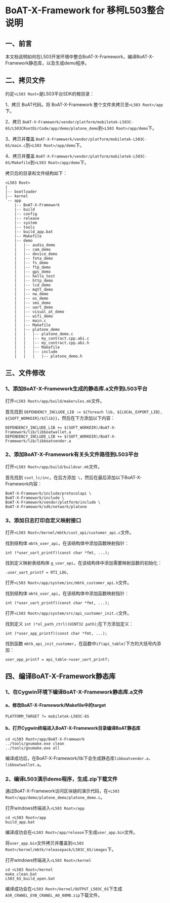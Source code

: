 # BoAT-X-Framework for 移柯L503整合说明


## 一、前言

本文档说明如何在L503开发环境中整合BoAT-X-Framework，编译BoAT-X-Framework静态库，以及生成demo程序。


## 二、拷贝文件

约定`<L503 Root>`是L503平台SDK的根目录：

1、拷贝 BoAT代码，将 BoAT-X-Framework 整个文件夹拷贝至`<L503 Root>/app`下。

2、拷贝 `BoAT-X-Framework/vendor/platform/mobiletek-L503C-6S/L503CRootDirCode/app/demo/platone_demo`到`<L503 Root>/app/demo`下。

3、拷贝并覆盖 `BoAT-X-Framework/vendor/platform/mobiletek-L503C-6S/main.c`到`<L503 Root>/app/demo`下。

4、拷贝并覆盖 `BoAT-X-Framework/vendor/platform/mobiletek-L503C-6S/Makefile`到`<L503 Root>/app/demo`下。


拷贝后的目录和文件结构如下：
```
<L503 Root>
|
|-- bootloader
|-- kernel
`-- app
    |-- BoAT-X-Framework
    |-- build
    |-- config
    |-- release
    |-- system
    |-- tools	
	|-- build_app.bat	
    |-- Makefile	
    |-- demo
    |   |-- audio_demo
    |   |-- cam_demo
    |   |-- device_demo
    |   |-- fota_demo
    |   |-- fs_demo
    |   |-- ftp_demo
    |   |-- gps_demo
    |   |-- hello_test
	|   |-- http_demo
    |   |-- lcd_demo
    |   |-- mqtt_demo
    |   |-- nw_demo
    |   |-- os_demo
    |   |-- sms_demo
    |   |-- uart_demo
    |   |-- visual_at_demo
    |   |-- wifi_demo
    |   |-- main.c
    |   |-- Makefile
    |   |-- platone_demo
    |   |   |-- platone_demo.c
    |   |   |-- my_contract.cpp.abi.c
    |   |   |-- my_contract.cpp.abi.h
    |   |   |-- Makefile
    |   |   |-- include
    |   |   |   |-- platone_demo.h
```


## 三、文件修改

### 1、添加BoAT-X-Framework生成的静态库.a文件到L503平台

  打开`<L503 Root>/app/build/makerules.mk`文件。
  
  首先找到 `DEPENDENCY_INCLUDE_LIB := ${foreach lib, ${LOCAL_EXPORT_LIB}, ${SOFT_WORKDIR}/${lib}}`，然后在下方添加以下内容：
  ```
  DEPENDENCY_INCLUDE_LIB += $(SOFT_WORKDIR)/BoAT-X-Framework/lib/libboatwallet.a
  DEPENDENCY_INCLUDE_LIB += $(SOFT_WORKDIR)/BoAT-X-Framework/lib/libboatvendor.a
  ```

### 2、添加BoAT-X-Framework有关头文件路径到L503平台

  打开`<L503 Root>/app/build/buildvar.mk`文件。
  
  首先找到 `cust_lc/inc`，在后方添加` \`，然后在最后添加以下BoAT-X-Framework内容：
  ```
  BoAT-X-Framework/include/protocolapi \
  BoAT-X-Framework/include \
  BoAT-X-Framework/vendor/platform/include \
  BoAT-X-Framework/sdk/network/platone
  ```

### 3、添加日志打印自定义映射接口

  打开`<L503 Root>/kernel/mbtk/cust_api/customer_api.c`文件。
  
  找到结构体 `mbtk_user_api`，在该结构体中添加函数映射指针：
  ```
  int (*user_uart_printf)(const char *fmt, ...);
  ```

  找到定义映射表结构体 `g_user_api`，在该结构体中添加需要映射函数的初始化：
  ```
  .user_uart_printf = RTI_LOG,
  ```  
  
  打开`<L503 Root>/app/system/inc/mbtk_customer_api.h`文件。
  
  找到结构体 `mbtk_user_api`，在该结构体中添加函数映射指针：
  ```
  int (*user_uart_printf)(const char *fmt, ...);
  ``` 
  
  打开`<L503 Root>/app/system/src/api_customer_init.c`文件。
  
  找到定义 `int (*ol_path_ctrl)(UINT32 path)`;在下方添加定义：
  ```
  int (*user_app_printf)(const char *fmt, ...);
  ```
  
  找到函数 `mbtk_api_init_customer`，在函数中`if(api_table)`下方的大括号内添加：
  ```
  user_app_printf = api_table->user_uart_printf;
  ```
  

## 四、编译BoAT-X-Framework静态库

### 1、在Cygwin环境下编译BoAT-X-Framework静态库.a文件

   #### a、修改BoAT-X-Framework/Makefile中的target
   ```
   PLATFORM_TARGET ?= mobiletek-L503C-6S
   ```
   
   #### b、打开Cygwin终端进入BoAT-X-Framework目录编译BoAT静态库
   ```
   cd <L503 Root>/app/BoAT-X-Framework
   ../tools/gnumake.exe clean
   ../tools/gnumake.exe all
   ```
   
   编译成功后，在BoAT-X-Framework/lib下会生成静态库`libboatvendor.a`、`libboatwallet.a`。
   

### 2、编译L503演示demo程序，生成.zip下载文件

   通过BoAT-X-Framework访问区块链的演示代码，在`<L503 Root>/app/demo/platone_demo/platone_demo.c`。
   
   打开windows终端进入`<L503 Root>/app`
   ```
   cd <L503 Root>/app
   build_app.bat
   ```

   编译成功会在`<L503 Root>/app/release`下生成`user_app.bin`文件。

   将`user_app.bin`文件拷贝并覆盖到`<L503 Root>/kernel/mbtk/releasepack/L503C_6S/images`下。

   打开windows终端进入`<L503 Root>/kernel`
   ```
   cd <L503 Root>/kernel
   make_clean.bat
   L503_6S_build_open.bat
   ```

   编译成功会在`<L503 Root>/kernel/OUTPUT_L503C_6S`下生成`ASR_CRANEL_EVB_CRANEL_A0_08MB.zip`下载文件。